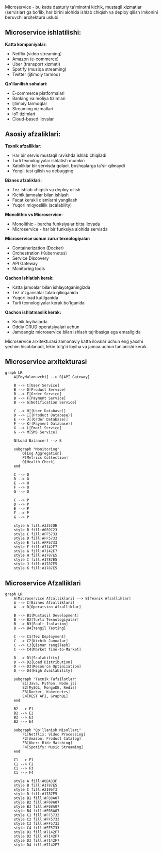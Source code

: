 Microservice - bu katta dasturiy ta'minotni kichik, mustaqil xizmatlar (servislar) ga bo'lib, har birini alohida ishlab chiqish va deploy qilish imkonini beruvchi arxitektura uslubi.

## Microservice ishlatilishi:

**Katta kompaniyalar:**
- Netflix (video streaming)
- Amazon (e-commerce)
- Uber (transport xizmati)
- Spotify (musiqa streaming)
- Twitter (ijtimoiy tarmoq)

**Qo'llanilish sohalari:**
- E-commerce platformalari
- Banking va moliya tizimlari
- Ijtimoiy tarmoqlar
- Streaming xizmatlari
- IoT tizimlari
- Cloud-based ilovalar

## Asosiy afzaliklari:

**Texnik afzalliklar:**
- Har bir servis mustaqil ravishda ishlab chiqiladi
- Turli texnologiyalar ishlatish mumkin
- Xatoliklar bir servisda qoladi, boshqalarga ta'sir qilmaydi
- Yengil test qilish va debugging

**Biznes afzaliklari:**
- Tez ishlab chiqish va deploy qilish
- Kichik jamoalar bilan ishlash
- Faqat kerakli qismlarni yangilash
- Yuqori miqyoslilik (scalability)

**Monolithic vs Microservice:**
- Monolithic - barcha funksiyalar bitta ilovada
- Microservice - har bir funksiya alohida servisda

**Microservice uchun zarur texnologiyalar:**
- Containerization (Docker)
- Orchestration (Kubernetes)
- Service Discovery
- API Gateway
- Monitoring tools

**Qachon ishlatish kerak:**
- Katta jamoalar bilan ishlayotganingizda
- Tez o'zgarishlar talab qilinganida
- Yuqori load kutilganida
- Turli texnologiyalar kerak bo'lganida

**Qachon ishlatmaslik kerak:**
- Kichik loyihalarda
- Oddiy CRUD operatsiyalari uchun
- Jamoangiz microservice bilan ishlash tajribasiga ega emasligida

Microservice arxitekturasi zamonaviy katta ilovalar uchun eng yaxshi yechim hisoblanadi, lekin to'g'ri loyiha va jamoa uchun tanlanishi kerak.

## Microservice arxitekturasi
```mermaid
graph LR
    A[Foydalanuvchi] --> B[API Gateway]
    
    B --> C[User Service]
    B --> D[Product Service]
    B --> E[Order Service]
    B --> F[Payment Service]
    B --> G[Notification Service]
    
    C --> H[(User Database)]
    D --> I[(Product Database)]
    E --> J[(Order Database)]
    F --> K[(Payment Database)]
    G --> L[Email Service]
    G --> M[SMS Service]
    
    N[Load Balancer] --> B
    
    subgraph "Monitoring"
        O[Log Aggregation]
        P[Metrics Collection]
        Q[Health Check]
    end
    
    C --> O
    D --> O
    E --> O
    F --> O
    G --> O
    
    C --> P
    D --> P
    E --> P
    F --> P
    G --> P
    
    style A fill:#3352DE
    style B fill:#089C23
    style C fill:#FF5733
    style D fill:#FF5733
    style E fill:#FF5733
    style F fill:#7142F7
    style G fill:#7142F7
    style H fill:#1787E5
    style I fill:#1787E5
    style J fill:#1787E5
    style K fill:#1787E5
```

## Microservice Afzalliklari
```mermaid
graph LR
    A[Microservice Afzalliklari] --> B[Texnik Afzalliklar]
    A --> C[Biznes Afzalliklari]
    A --> D[Operatsion Afzalliklar]

    B --> B1[Mustaqil Development]
    B --> B2[Turli Texnologiyalar]
    B --> B3[Fault Isolation]
    B --> B4[Yengil Testing]

    C --> C1[Tez Deployment]
    C --> C2[Kichik Jamoalar]
    C --> C3[Qisman Yangilash]
    C --> C4[Market Time-to-Market]

    D --> D1[Scalability]
    D --> D2[Load Distribution]
    D --> D3[Resource Optimization]
    D --> D4[High Availability]

    subgraph "Texnik Tafsilotlar"
        E1[Java, Python, Node.js]
        E2[MySQL, MongoDB, Redis]
        E3[Docker, Kubernetes]
        E4[REST API, GraphQL]
    end

    B2 --> E1
    B2 --> E2
    B2 --> E3
    B2 --> E4

    subgraph "Qo'llanish Misolları"
        F1[Netflix: Video Processing]
        F2[Amazon: Product Catalog]
        F3[Uber: Ride Matching]
        F4[Spotify: Music Streaming]
    end

    C1 --> F1
    C1 --> F2
    C1 --> F3
    C1 --> F4

    style A fill:#0DA33F
    style B fill:#1787E5
    style C fill:#2196f3
    style D fill:#1787E5
    style B1 fill:#F08A07
    style B2 fill:#F08A07
    style B3 fill:#F08A07
    style B4 fill:#F08A07
    style C1 fill:#FF5733
    style C2 fill:#FF5733
    style C3 fill:#FF5733
    style C4 fill:#FF5733
    style D1 fill:#7142F7
    style D2 fill:#7142F7
    style D3 fill:#7142F7
    style D4 fill:#7142F7
  ```
